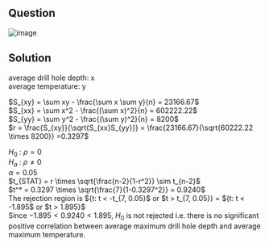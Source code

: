 ## Question

![image](https://github.com/user-attachments/assets/b839715e-13b0-4165-b3d7-efcb883820d4)

## Solution
average drill hole depth: x  
average temperature: y  

$S_{xy} = \sum xy - \frac{\sum x \sum y}{n} = 23166.67$  
$S_{xx} = \sum x^2 - \frac{(\sum x)^2}{n} = 602222.22$  
$S_{yy} = \sum y^2 - \frac{(\sum y)^2}{n} = 8200$  
$r = \frac{S_{xy}}{\sqrt{S_{xx}S_{yy}}} = \frac{23166.67}{\sqrt{60222.22 \times 8200}} =0.3297$  

$H_0$ : $\rho = 0$  
$H_a$ : $\rho \neq 0$  
$\alpha = 0.05$  
$t_{STAT} = r \times \sqrt{\frac{n-2}{1-r^2}} \sim t_{n-2}$  
$t^* = 0.3297 \times \sqrt{\frac{7}{1-0.3297^2}} = 0.9240$  
The rejection region is ${t: t < -t_{7, 0.05}$ or $t > t_{7, 0.05}} = ${t: t < -1.895$ or $t > 1.895}$  
Since $-1.895 < 0.9240 < 1.895$, $H_0$ is not rejected i.e. there is no significant positive correlation between average maximum drill hole depth and average maximum temperature.
